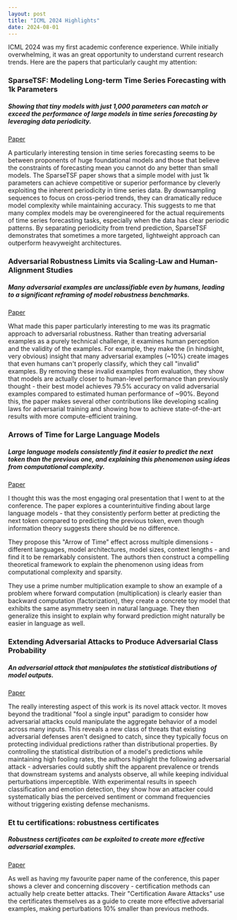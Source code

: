 ```yaml
---
layout: post
title: "ICML 2024 Highlights"
date: 2024-08-01
---
```


ICML 2024 was my first academic conference experience. While initially overwhelming, it was an great opportunity to understand current research trends. Here are the papers that particularly caught my attention:

### SparseTSF: Modeling Long-term Time Series Forecasting with 1k Parameters

##### Showing that tiny models with just 1,000 parameters can match or exceed the performance of large models in time series forecasting by leveraging data periodicity.

[Paper](https://arxiv.org/abs/2405.00946)

A particularly interesting tension in time series forecasting seems to be between proponents of huge foundational models and those that believe the constraints of forecasting mean you cannot do any better than small models. The SparseTSF paper shows that a simple model with just 1k parameters can achieve competitive or superior performance by cleverly exploiting the inherent periodicity in time series data. By downsampling sequences to focus on cross-period trends, they can dramatically reduce model complexity while maintaining accuracy. This suggests to me that many complex models may be overengineered for the actual requirements of time series forecasting tasks, especially when the data has clear periodic patterns. By separating periodicity from trend prediction, SparseTSF demonstrates that sometimes a more targeted, lightweight approach can outperform heavyweight architectures.


### Adversarial Robustness Limits via Scaling-Law and Human-Alignment Studies

##### Many adversarial examples are unclassifiable even by humans, leading to a significant reframing of model robustness benchmarks.

[Paper](https://arxiv.org/abs/2404.09349)

What made this paper particularly interesting to me was its pragmatic approach to adversarial robustness. Rather than treating adversarial examples as a purely technical challenge, it examines human perception and the validity of the examples. For example, they make the (in hindsight, very obvious) insight that many adversarial examples (~10%) create images that even humans can't properly classify, which they call "invalid" examples. By removing these invalid examples from evaluation, they show that models are actually closer to human-level performance than previously thought - their best model achieves 79.5% accuracy on valid adversarial examples compared to estimated human performance of ~90%. Beyond this, the paper makes several other contributions like developing scaling laws for adversarial training and showing how to achieve state-of-the-art results with more compute-efficient training.


### Arrows of Time for Large Language Models

##### Large language models consistently find it easier to predict the next token than the previous one, and explaining this phenomenon using ideas from computational complexity.

[Paper](https://arxiv.org/abs/2401.17505)

I thought this was the most engaging oral presentation that I went to at the conference. The paper explores a counterintuitive finding about large language models - that they consistently perform better at predicting the next token compared to predicting the previous token, even though information theory suggests there should be no difference.

They propose this "Arrow of Time" effect across multiple dimensions - different languages, model architectures, model sizes, context lengths - and find it to be remarkably consistent. The authors then construct a compelling theoretical framework to explain the phenomenon using ideas from computational complexity and sparsity.

They use a prime number multiplication example to show an example of a problem where forward computation (multiplication) is clearly easier than backward computation (factorization), they create a concrete toy model that exhibits the same asymmetry seen in natural language. They then generalize this insight to explain why forward prediction might naturally be easier in language as well.


### Extending Adversarial Attacks to Produce Adversarial Class Probability

##### An adversarial attack that manipulates the statistical distributions of model outputs.

[Paper](https://arxiv.org/abs/2004.06383)

The really interesting aspect of this work is its novel attack vector. It moves beyond the traditional "fool a single input" paradigm to consider how adversarial attacks could manipulate the aggregate behavior of a model across many inputs. This reveals a new class of threats that existing adversarial defenses aren't designed to catch, since they typically focus on protecting individual predictions rather than distributional properties. By controlling the statistical distribution of a model's predictions while maintaining high fooling rates, the authors highlight the following adversarial attack - adversaries could subtly shift the apparent prevalence or trends that downstream systems and analysts observe, all while keeping individual perturbations imperceptible. With experimental results in speech classification and emotion detection, they show how an attacker could systematically bias the perceived sentiment or command frequencies without triggering existing defense mechanisms. 


### Et tu certifications: robustness certificates

##### Robustness certificates can be exploited to create more effective adversarial examples.

[Paper](https://proceedings.mlr.press/v235/cullen24a.html)

As well as having my favourite paper name of the conference, this paper shows a clever and concerning discovery - certification methods can actually help create better attacks. Their "Certification Aware Attacks" use the certificates themselves as a guide to create more effective adversarial examples, making perturbations 10% smaller than previous methods.